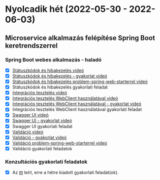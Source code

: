 # Nyolcadik hét (2022-05-30 - 2022-06-03)

## Microservice alkalmazás felépítése Spring Boot keretrendszerrel

### Spring Boot webes alkalmazás - haladó

* [X] [Státuszkódok és hibakezelés videó](https://e-learning.training360.com/courses/take/java-spring-boot-microservices/lessons/20548809-statuszkodok-es-hibakezeles)
* [X] [Státuszkódok és hibakezelés - gyakorlat videó](https://e-learning.training360.com/courses/take/java-spring-boot-microservices/lessons/23269112-statuszkodok-es-hibakezeles-gyakorlat)
* [X] [Státuszkódok és hibakezelés problem-spring-web-starterrel videó](https://e-learning.training360.com/courses/take/java-spring-boot-microservices/lessons/25839311-statuszkodok-es-hibakezeles-problem-spring-web-starterrel)
* [X] Státuszkódok és hibakezelés gyakorlati feladat
* [X] [Integrációs tesztelés videó](https://e-learning.training360.com/courses/take/java-spring-boot-microservices/lessons/20549806-integracios-teszteles)
* [X] [Integrációs tesztelés WebClient használatával videó](https://e-learning.training360.com/courses/take/java-spring-boot-microservices/lessons/35320156-integracios-teszteles-webclient-hasznalataval)
* [X] [Integrációs tesztelés WebClient használatával - gyakorlat videó](https://e-learning.training360.com/courses/take/java-spring-boot-microservices/lessons/35320268-integracios-teszteles-webclient-hasznalataval-gyakorlat) 
* [X] Integrációs tesztelés WebClient használatával gyakorlati feladat
* [X] [Swagger UI videó](https://e-learning.training360.com/courses/take/java-spring-boot-microservices/lessons/20549801-swagger-ui)
* [X] [Swagger UI - gyakorlat videó](https://e-learning.training360.com/courses/take/java-spring-boot-microservices/lessons/23269284-swagger-ui-gyakorlat)
* [X] Swagger UI gyakorlati feladat
* [X] [Validáció videó]()
* [X] [Validáció - gyakorlat videó]()
* [X] [Validáció problem-spring-web-starterrel videó]()  
* [X] Validáció gyakorlati feladatok

### Konzultációs gyakorlati feladatok

* [X] Az [itt](https://github.com/Strukturavaltas2-Halado-Java/java-strukturavalto2-halado/blob/master/labs.md) leírt, erre a hétre kiadott gyakorlati feladat(ok). 
